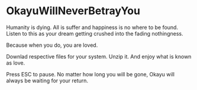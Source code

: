 # OkayuWillNeverBetrayYou
Humanity is dying.
All is suffer and happiness is no where to be found.
Listen to this as your dream getting crushed into the fading nothingness.

Because when you do, you are loved.


Downlad respective files for your system. Unzip it. And enjoy what is known as love.

Press ESC to pause. No matter how long you will be gone, Okayu will always be waiting for your return.
